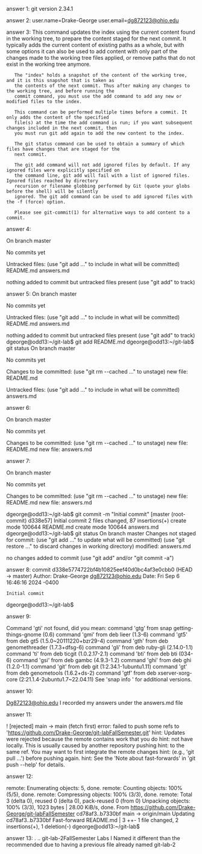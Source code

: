 answer 1:
git version 2.34.1

answer 2:
user.name=Drake-George
user.email=dg872123@ohio.edu

answer 3:
       This command updates the index using the current content found in the working tree, to prepare the content
       staged for the next commit. It typically adds the current content of existing paths as a whole, but with
       some options it can also be used to add content with only part of the changes made to the working tree files
       applied, or remove paths that do not exist in the working tree anymore.

       The "index" holds a snapshot of the content of the working tree, and it is this snapshot that is taken as
       the contents of the next commit. Thus after making any changes to the working tree, and before running the
       commit command, you must use the add command to add any new or modified files to the index.

       This command can be performed multiple times before a commit. It only adds the content of the specified
       file(s) at the time the add command is run; if you want subsequent changes included in the next commit, then
       you must run git add again to add the new content to the index.

       The git status command can be used to obtain a summary of which files have changes that are staged for the
       next commit.

       The git add command will not add ignored files by default. If any ignored files were explicitly specified on
       the command line, git add will fail with a list of ignored files. Ignored files reached by directory
       recursion or filename globbing performed by Git (quote your globs before the shell) will be silently
       ignored. The git add command can be used to add ignored files with the -f (force) option.

       Please see git-commit(1) for alternative ways to add content to a commit.


answer 4:

On branch master

No commits yet

Untracked files:
  (use "git add <file>..." to include in what will be committed)
	README.md
	answers.md

nothing added to commit but untracked files present (use "git add" to track)


answer 5:
On branch master

No commits yet

Untracked files:
  (use "git add <file>..." to include in what will be committed)
	README.md
	answers.md

nothing added to commit but untracked files present (use "git add" to track)
dgeorge@odd13:~/git-lab$ git add README.md
dgeorge@odd13:~/git-lab$ git status
On branch master

No commits yet

Changes to be committed:
  (use "git rm --cached <file>..." to unstage)
	new file:   README.md

Untracked files:
  (use "git add <file>..." to include in what will be committed)
	answers.md


answer 6:

On branch master

No commits yet

Changes to be committed:
  (use "git rm --cached <file>..." to unstage)
	new file:   README.md
	new file:   answers.md


answer 7:

On branch master

No commits yet

Changes to be committed:
  (use "git rm --cached <file>..." to unstage)
	new file:   README.md
	new file:   answers.md

dgeorge@odd13:~/git-lab$ git commit -m "Initial commit"
[master (root-commit) d338e57] Initial commit
 2 files changed, 87 insertions(+)
 create mode 100644 README.md
 create mode 100644 answers.md
dgeorge@odd13:~/git-lab$ git status
On branch master
Changes not staged for commit:
  (use "git add <file>..." to update what will be committed)
  (use "git restore <file>..." to discard changes in working directory)
	modified:   answers.md

no changes added to commit (use "git add" and/or "git commit -a")

answer 8:
commit d338e5774722bf4b10825eef40d0bc4af3e0cbb0 (HEAD -> master)
Author: Drake-George <dg872123@ohio.edu>
Date:   Fri Sep 6 16:46:16 2024 -0400

    Initial commit
dgeorge@odd13:~/git-lab$ 


answer 9:

Command 'gti' not found, did you mean:
  command 'gtg' from snap getting-things-gnome (0.6)
  command 'gmi' from deb lieer (1.3-6)
  command 'gt5' from deb gt5 (1.5.0~20111220+bzr29-4)
  command 'gth' from deb genomethreader (1.7.3+dfsg-6)
  command 'gli' from deb ruby-gli (2.14.0-1.1)
  command 'ti' from deb ticgit (1.0.2.17-2.1)
  command 'bti' from deb bti (034-6)
  command 'gsi' from deb gambc (4.9.3-1.2)
  command 'ghi' from deb ghi (1.2.0-1.1)
  command 'git' from deb git (1:2.34.1-1ubuntu1.11)
  command 'gt' from deb genometools (1.6.2+ds-2)
  command 'gtf' from deb xserver-xorg-core (2:21.1.4-2ubuntu1.7~22.04.11)
See 'snap info <snapname>' for additional versions.

answer 10:

Dg872123@ohio.edu
I recorded my answers under the answers.md file

answer 11:

! [rejected]        main -> main (fetch first)
error: failed to push some refs to 'https://github.com/Drake-George/git-labFallSemester.git'
hint: Updates were rejected because the remote contains work that you do
hint: not have locally. This is usually caused by another repository pushing
hint: to the same ref. You may want to first integrate the remote changes
hint: (e.g., 'git pull ...') before pushing again.
hint: See the 'Note about fast-forwards' in 'git push --help' for details.

answer 12:

remote: Enumerating objects: 5, done.
remote: Counting objects: 100% (5/5), done.
remote: Compressing objects: 100% (3/3), done.
remote: Total 3 (delta 0), reused 0 (delta 0), pack-reused 0 (from 0)
Unpacking objects: 100% (3/3), 1023 bytes | 28.00 KiB/s, done.
From https://github.com/Drake-George/git-labFallSemester
   cd78af3..b7330bf  main       -> origin/main
Updating cd78af3..b7330bf
Fast-forward
 README.md | 3 ++-
 1 file changed, 2 insertions(+), 1 deletion(-)
dgeorge@odd13:~/git-lab$ 


answer 13:
.  ..  git-lab-2FallSemester  Labs
I Named it different than the recommended due to having a previous file already named git-lab-2
